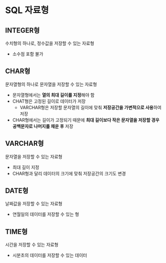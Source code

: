 # SQL 자료형
## INTEGER형
수치형의 하나로, 정수값을 저장할 수 있는 자료형
+ 소수점 포함 불가

## CHAR형
문자열형의 하나로 문자열을 저장할 수 있는 자료형
+ 문자열형에서는 **열의 최대 길이를 지정**해야 함
+ CHAT형은 고정된 길이로 데이터가 저장
  + VARCHAR형은 저장할 문자열의 길이에 맞춰 **저장공간을 가변적으로 사용**하여 저장
+ CHAR형에서는 길이가 고정되기 때문에 **최대 길이보다 작은 문자열을 저장할 경우 공백문자로 나머지를 채운 후** 저장

## VARCHAR형
문자열을 저장할 수 있는 자료형
+ 최대 길이 지정
+ CHAR형과 달리 데이터의 크기에 맞춰 저장공간의 크기도 변경

## DATE형
날짜값을 저장할 수 있는 자료형
+ 연월일의 데이터를 저장할 수 있는 형

## TIME형
시간을 저장할 수 있는 자료형
+ 시분초의 데이터를 저장할 수 있는 데이터
